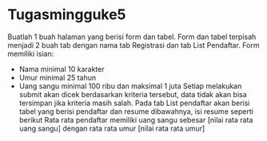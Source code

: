 # Tugasmingguke5
Buatlah 1 buah halaman yang berisi form dan tabel. Form dan tabel terpisah menjadi 2 buah tab dengan nama tab Registrasi dan tab List Pendaftar. Form memiliki isian:
- Nama minimal 10 karakter
- Umur minimal 25 tahun
- Uang sangu minimal 100 ribu dan maksimal 1 juta
Setiap melakukan submit akan dicek berdasarkan kriteria tersebut, data tidak akan bisa tersimpan jika kriteria masih salah.
Pada tab List pendaftar akan berisi tabel yang berisi pendaftar dan resume dibawahnya, isi resume seperti berikut
Rata rata pendaftar memiliki uang sangu sebesar [nilai rata rata uang sangu] dengan rata rata umur [nilai rata rata umur]

